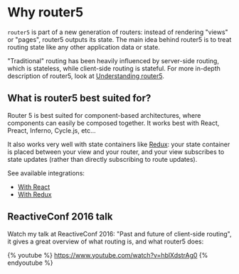 # Why router5


`router5` is part of a new generation of routers: instead of rendering "views" or "pages", router5 outputs its state. The main idea behind router5 is to treat routing state like any other application data or state.

"Traditional" routing has been heavily influenced by server-side routing, which is stateless, while client-side routing is stateful. For more in-depth description of router5, look at [Understanding router5](./core-concepts.md).


## What is router5 best suited for?

Router 5 is best suited for component-based architectures, where components can easily be composed together. It works best with React, Preact, Inferno, Cycle.js, etc...

It also works very well with state containers like [Redux](http://redux.js.org/): your state container is placed between your view and your router, and your view subscribes to state updates (rather than directly subscribing to route updates).

See available integrations:
- [With React](../integration/with-react.md)
- [With Redux](../integration/with-redux.md)


## ReactiveConf 2016 talk

Watch my talk at ReactiveConf 2016: "Past and future of client-side routing", it gives a great overview of what routing is, and what router5 does:

{% youtube %}
https://www.youtube.com/watch?v=hblXdstrAg0
{% endyoutube %}
